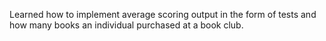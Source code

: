 Learned how to implement average scoring output in the form of tests and how many books an individual purchased at a book club.
